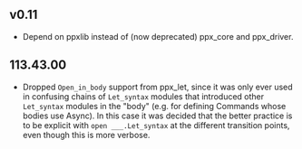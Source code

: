 ## v0.11

- Depend on ppxlib instead of (now deprecated) ppx\_core and  ppx\_driver.

## 113.43.00

- Dropped `Open_in_body` support from ppx\_let, since it was only ever used
  in confusing chains of `Let_syntax` modules that introduced other
  `Let_syntax` modules in the "body" (e.g. for defining Commands whose
  bodies use Async).  In this case it was decided that the better
  practice is to be explicit with `open ___.Let_syntax` at the different
  transition points, even though this is more verbose.
